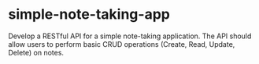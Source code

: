 # simple-note-taking-app
Develop a RESTful API for a simple note-taking application. The API should allow users to perform basic CRUD operations (Create, Read, Update, Delete) on notes.
